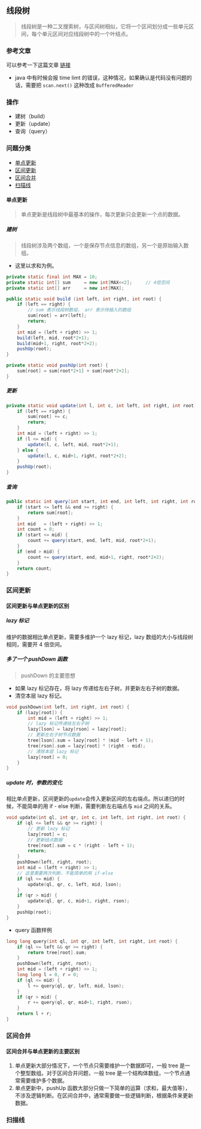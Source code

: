 ## 线段树
> 线段树是一种二叉搜索树，与区间树相似，它将一个区间划分成一些单元区间，每个单元区间对应线段树中的一个叶结点。

### 参考文章
可以参考一下这篇文章 [链接](https://blog.csdn.net/zearot/article/details/52280189)
* java 中有时候会报 time limt 的错误，这种情况，如果确认是代码没有问题的话，需要把 `scan.next()` 这种改成 `BufferedReader`

### 操作
* 建树（build）
* 更新（update）
* 查询（query）

### 问题分类
* [单点更新](#单点更新)
* [区间更新](#区间更新)
* [区间合并](#区间合并)
* [扫描线](#扫描线)

#### 单点更新
> 单点更新是线段树中最基本的操作，每次更新只会更新一个点的数据。

##### 建树
> 线段树涉及两个数组，一个是保存节点信息的数组，另一个是原始输入数组。
* 这里以求和为例。
```java
private static final int MAX = 10;
private static int[] sum     = new int[MAX<<2];     // 4倍空间
private static int[] arr     = new int[MAX];

public static void build (int left, int right, int root) {
    if (left == right) {
        // sum 表示线段树数组， arr 表示待插入的数组
        sum[root] = arr[left];
        return;
    }
    int mid = (left + right) >> 1;
    build(left, mid, root*2+1);
    build(mid+1, right, root*2+2);
    pushUp(root);
}

private static void pushUp(int root) {
    sum[root] = sum[root*2+1] + sum[root*2+2];
}
```

##### 更新
```java
private static void update(int l, int c, int left, int right, int root) {
    if (left == right) {
        sum[root] += c;
        return;
    }
    int mid = (left + right) >> 1;
    if (l <= mid) {
        update(l, c, left, mid, root*2+1);
    } else {
        update(l, c, mid+1, right, root*2+2);
    }
    pushUp(root);
}
```

##### 查询
```java
public static int query(int start, int end, int left, int right, int root) {
    if (start <= left && end >= right) {
        return sum[root];
    }
    int mid   = (left + right) >> 1;
    int count = 0;
    if (start <= mid) {
        count += query(start, end, left, mid, root*2+1);
    }
    if (end > mid) {
        count += query(start, end, mid+1, right, root*2+2);
    }
    return count;
}
```

### 区间更新
#### 区间更新与单点更新的区别
##### lazy 标记
维护的数据相比单点更新，需要多维护一个 lazy 标记，lazy 数组的大小与线段树相同，需要开 4 倍空间。

##### 多了一个 pushDown 函数
> pushDown 的主要思想
* 如果 lazy 标记存在，将 lazy 传递给左右子树，并更新左右子树的数据。
* 清空本层 lazy 标记。

```cpp
void pushDown(int left, int right, int root) {
    if (lazy[root]) {
        int mid = (left + right) >> 1;
        // lazy 标记传递给左右子树
        lazy[lson] = lazy[rson] = lazy[root];
        // 更新左右子树节点数据
        tree[lson].sum = lazy[root] * (mid - left + 1);
        tree[rson].sum = lazy[root] * (right - mid);
        // 清除本层 lazy 标记
        lazy[root] = 0;
    }
}
```
##### update 时，参数的变化
相比单点更新，区间更新的`update`会传入更新区间的左右端点。所以递归的时候，不能简单的用 if - else 判断，需要判断左右端点与 `mid` 之间的关系。
```cpp
void update(int ql, int qr, int c, int left, int right, int root) {
    if (ql <= left && qr >= right) {
        // 更新 lazy 标记
        lazy[root] = c;
        // 更新结点数据
        tree[root].sum = c * (right - left + 1);
        return;
    }
    pushDown(left, right, root);
    int mid = (left + right) >> 1;
    // 这里需要两次判断，不能简单的用 if-else
    if (ql <= mid) {
        update(ql, qr, c, left, mid, lson);
    } 
    if (qr > mid) {
        update(ql, qr, c, mid+1, right, rson);
    }
    pushUp(root);
}
```

* query 函数样例
```cpp
long long query(int ql, int qr, int left, int right, int root) {
    if (ql <= left && qr >= right) {
        return tree[root].sum;
    }
    pushDown(left, right, root);
    int mid = (left + right) >> 1;
    long long l = 0, r = 0;
    if (ql <= mid) {
        l += query(ql, qr, left, mid, lson);
    }
    if (qr > mid) {
        r += query(ql, qr, mid+1, right, rson);
    }
    return l + r;
}
```

### 区间合并
#### 区间合并与单点更新的主要区别
1. 单点更新大部分情况下，一个节点只需要维护一个数据即可，一般 tree 是一个整型数组。对于区间合并问题，一般 tree 是一个结构体数组，一个节点通常需要维护多个数据。
1. 单点更新中，pushUp 函数大部分只做一下简单的运算（求和，最大值等），不涉及逻辑判断。在区间合并中，通常需要做一些逻辑判断，根据条件来更新数据。

### 扫描线
